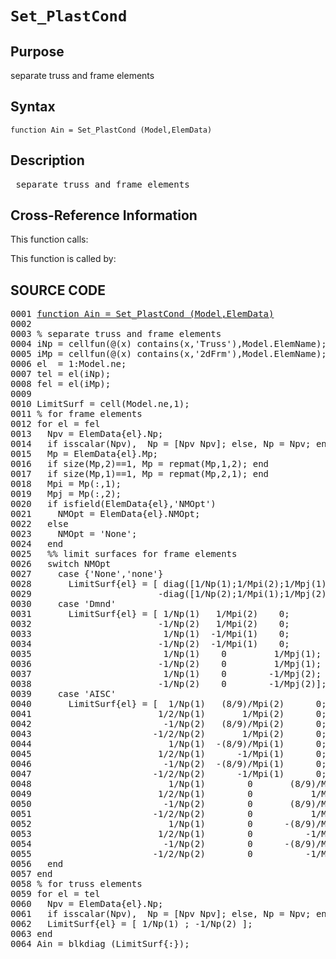 
<!-- <a name="_top"></a>
<div><a href="../../../../../index.md">Home</a> &gt;  <a href="#">..</a> &gt; <a href="#">..</a> &gt; <a href="#">FEDEASLab</a> &gt; <a href="#">src</a> &gt; <a href="index.md">Other</a> &gt; Set_PlastCond.m</div> -->

<!--<table width="100%"><tr><td align="left"><a href="../../../../../index.md"><img alt="<" border="0" src="../../../../../left.png">&nbsp;Master index</a></td>
<td align="right"><a href="index.md">Index for ..\..\FEDEASLab\src\Other&nbsp;<img alt=">" border="0" src="../../../../../right.png"></a></td></tr></table>-->
# `Set_PlastCond`
<!-- <h1>Set_PlastCond
</h1> -->

## <a name="_name"></a>Purpose

<!-- <h2 id="purpose"><a name="_name"></a>Purpose</h2> -->

separate truss and frame elements

<!-- <div class="box"><strong>separate truss and frame elements</strong></div> -->

## <a name="_synopsis"></a>Syntax

`function Ain = Set_PlastCond (Model,ElemData)` 
## <a name="_description"></a>Description

<pre class="comment"> separate truss and frame elements</pre>
<!-- <div class="fragment"><pre class="comment"> separate truss and frame elements</pre></div> -->

<!-- crossreference -->
## <a name="_cross"></a>Cross-Reference Information

This function calls:
<ul style="list-style-image:url(../../../../../matlabicon.gif)">
</ul>
This function is called by:
<ul style="list-style-image:url(../../../../../matlabicon.gif)">
</ul>
<!-- crossreference -->



<h2><a name="_source"></a>SOURCE CODE</h2>
<div class="fragment"><pre>0001 <a name="_sub0" href="#_subfunctions" class="code">function Ain = Set_PlastCond (Model,ElemData)</a>
0002 
0003 <span class="comment">% separate truss and frame elements</span>
0004 iNp = cellfun(@(x) contains(x,<span class="string">'Truss'</span>),Model.ElemName);
0005 iMp = cellfun(@(x) contains(x,<span class="string">'2dFrm'</span>),Model.ElemName);
0006 el  = 1:Model.ne;
0007 tel = el(iNp);
0008 fel = el(iMp);
0009 
0010 LimitSurf = cell(Model.ne,1);
0011 <span class="comment">% for frame elements</span>
0012 <span class="keyword">for</span> el = fel
0013   Npv = ElemData{el}.Np;
0014   <span class="keyword">if</span> isscalar(Npv),  Np = [Npv Npv]; <span class="keyword">else</span>, Np = Npv; <span class="keyword">end</span>
0015   Mp = ElemData{el}.Mp;
0016   <span class="keyword">if</span> size(Mp,2)==1, Mp = repmat(Mp,1,2); <span class="keyword">end</span>
0017   <span class="keyword">if</span> size(Mp,1)==1, Mp = repmat(Mp,2,1); <span class="keyword">end</span>
0018   Mpi = Mp(:,1);
0019   Mpj = Mp(:,2);
0020   <span class="keyword">if</span> isfield(ElemData{el},<span class="string">'NMOpt'</span>)
0021     NMOpt = ElemData{el}.NMOpt;
0022   <span class="keyword">else</span>
0023     NMOpt = <span class="string">'None'</span>;
0024   <span class="keyword">end</span>
0025   <span class="comment">%% limit surfaces for frame elements</span>
0026   <span class="keyword">switch</span> NMOpt
0027     <span class="keyword">case</span> {<span class="string">'None'</span>,<span class="string">'none'</span>}
0028       LimitSurf{el} = [ diag([1/Np(1);1/Mpi(2);1/Mpj(1)]);
0029                        -diag([1/Np(2);1/Mpi(1);1/Mpj(2)])];
0030     <span class="keyword">case</span> <span class="string">'Dmnd'</span>
0031       LimitSurf{el} = [ 1/Np(1)   1/Mpi(2)    0;
0032                        -1/Np(2)   1/Mpi(2)    0;
0033                         1/Np(1)  -1/Mpi(1)    0;
0034                        -1/Np(2)  -1/Mpi(1)    0;
0035                         1/Np(1)    0         1/Mpj(1);
0036                        -1/Np(2)    0         1/Mpj(1);
0037                         1/Np(1)    0        -1/Mpj(2);
0038                        -1/Np(2)    0        -1/Mpj(2)];
0039     <span class="keyword">case</span> <span class="string">'AISC'</span>
0040       LimitSurf{el} = [  1/Np(1)   (8/9)/Mpi(2)      0;
0041                        1/2/Np(1)       1/Mpi(2)      0;
0042                         -1/Np(2)   (8/9)/Mpi(2)      0;
0043                       -1/2/Np(2)       1/Mpi(2)      0;
0044                          1/Np(1)  -(8/9)/Mpi(1)      0;
0045                        1/2/Np(1)      -1/Mpi(1)      0;
0046                         -1/Np(2)  -(8/9)/Mpi(1)      0;
0047                       -1/2/Np(2)      -1/Mpi(1)      0;
0048                          1/Np(1)        0       (8/9)/Mpj(1);
0049                        1/2/Np(1)        0           1/Mpj(1);
0050                         -1/Np(2)        0       (8/9)/Mpj(1);
0051                       -1/2/Np(2)        0           1/Mpj(1);
0052                          1/Np(1)        0      -(8/9)/Mpj(2);
0053                        1/2/Np(1)        0          -1/Mpj(2);
0054                         -1/Np(2)        0      -(8/9)/Mpj(2);
0055                       -1/2/Np(2)        0          -1/Mpj(2)];
0056   <span class="keyword">end</span>
0057 <span class="keyword">end</span>
0058 <span class="comment">% for truss elements</span>
0059 <span class="keyword">for</span> el = tel
0060   Npv = ElemData{el}.Np;
0061   <span class="keyword">if</span> isscalar(Npv),  Np = [Npv Npv]; <span class="keyword">else</span>, Np = Npv; <span class="keyword">end</span>
0062   LimitSurf{el} = [ 1/Np(1) ; -1/Np(2) ];
0063 <span class="keyword">end</span>
0064 Ain = blkdiag (LimitSurf{:});</pre></div>
<!-- <hr><address>Generated on Wed 15-Jul-2020 00:16:13 by <strong><a href="http://www.artefact.tk/software/matlab/m2html/" title="Matlab Documentation in HTML">m2html</a></strong> &copy; 2005</address> -->